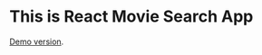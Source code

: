 # This is React Movie Search App

[Demo version](https://sidardzmitry.github.io/react-movie-search-app).
